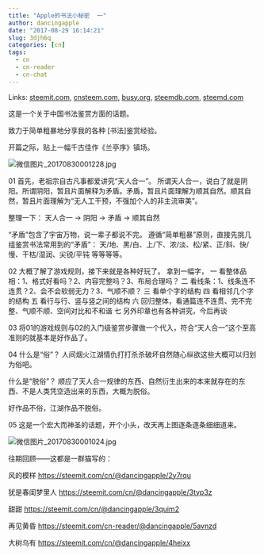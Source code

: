 ```yaml
---
title: "Apple的书法小秘密  一"
author: dancingapple
date: "2017-08-29 16:14:21"
slug: 3djh6q
categories: [cn]
tags: 
  - cn
  - cn-reader
  - cn-chat
---
```


Links: [steemit.com](https://steemit.com/cn/@dancingapple/3djh6q), [cnsteem.com](https://cnsteem.com/cn/@dancingapple/3djh6q), [busy.org](https://busy.org/cn/@dancingapple/3djh6q), [steemdb.com](https://steemdb.com/cn/@dancingapple/3djh6q), [steemd.com](https://steemd.com/cn/@dancingapple/3djh6q)

这是一个关于中国书法鉴赏方面的话题。

致力于简单粗暴地分享我的各种 [书法]鉴赏经验。

开篇之际，贴上一幅千古佳作《兰亭序》镇场。

![微信图片_20170830001228.jpg](https://steemitimages.com/DQmZdgqucTRm42wsgH7YVxE1SZfrKRpLVcJNKLBqvc6HVv9/%E5%BE%AE%E4%BF%A1%E5%9B%BE%E7%89%87_20170830001228.jpg)

01
首先，老祖宗自古凡事都爱讲究“天人合一”。
所谓天人合一，说白了就是阴阳。所谓阴阳，暂且片面解释为矛盾。矛盾，暂且片面理解为顺其自然。顺其自然，暂且片面理解为“无人工干预，不强加个人的非主流审美”。

整理一下：
天人合一 → 阴阳 → 矛盾 → 顺其自然

“矛盾”包含了宇宙万物，说一辈子都说不完。
遵循“简单粗暴”原则，直接先挑几组鉴赏书法常用到的“矛盾”：
天/地、黑/白、上/下、浓/淡、松/紧、正/斜、快/慢、干枯/湿润、尖锐/平钝 等等等等。


02
大概了解了游戏规则，接下来就是各种好玩了。
拿到一幅字，
一 看整体品相：1、格式好看吗？2、内容完整吗？3、布局合理吗？
二 看线条：1、线条连不连贯？2、会不会软弱无力？3、气顺不顺？
三 看单个字的结构
四 看相邻几个字的结构
五 看行与行、竖与竖之间的结构
六 回归整体，看通篇连不连贯、完不完整、气顺不顺、空间对比和不和谐
七 另外印章也有各种讲究，今后再谈

03
将01的游戏规则与02的入门级鉴赏步骤做一个代入，符合“天人合一”这个至高准则的就基本是好作品了。

04
什么是“俗”？
人间烟火江湖情仇打打杀杀破坏自然随心纵欲这些大概可以归划为俗吧。

什么是“脱俗”？
顺应了天人合一规律的东西、自然衍生出来的本来就存在的东西、不是人类凭空造出来的东西，大概为脱俗。

好作品不俗，江湖作品不脱俗。

05
这是一个宏大而神圣的话题，开个小头，改天再上图逐条逐条细细道来。

![微信图片_20170830001024.jpg](https://steemitimages.com/DQmSWCkTrgDcruieDPonum8at2gFmDdSQm33fqdbubtzBnY/%E5%BE%AE%E4%BF%A1%E5%9B%BE%E7%89%87_20170830001024.jpg)

往期回顾——这都是一群猫写的：

风的模样
https://steemit.com/cn/@dancingapple/2y7rqu

犹是春闺梦里人
https://steemit.com/cn/@dancingapple/3typ3z

甜甜
https://steemit.com/cn/@dancingapple/3quim2

再见黄昏
https://steemit.com/cn-reader/@dancingapple/5avnzd

大树乌有
https://steemit.com/cn/@dancingapple/4heixx
